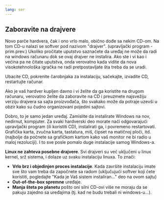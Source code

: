 ```yaml
---
lang: ser
---
```





<h2>Zaboravite na drajvere</h2>

Novo parče hardvera, čak i ono vrlo malo, obično dođe sa nekim CD-om. Na tom CD-u nalazi se softver pod nazivom "drajver". (upravljački program - prim.prev.) Ukoliko pročitate uputstvo saznaćete da uređaj ne može da radi na windows računaru dok se ovaj drajver ne instalira. Ako ste i vi kao i većina pa ne čitate uputstva, onda verovatno kada vidite da nova visokotehnološka igračka ne radi pretpostavljate šta treba da se uradi.

Ubacite CD, pokrenite čarobnjaka za instalaciju, sačekajte, izvadite CD, restartujte računar.

Ako je vaš hardver kupljen davno i vi želite da ga koristite na drugom računaru, verovatno želite da zaboravite na CD i preuzmete najsvežiju verziju drajvera sa sajta proizvođača, što svakako može da potraje uzevši u obzir kako su čudno organizovani pojedini sajtovi.

Dobro, to je samo jedan uređaj. Zamislite da instalirate Windows na nov, nedirnut, kompjuter. Za svaki hardverski deo morate naći odgovarajući upravljački program (ili koristiti CD), instalirati ga, i povremeno restartovati. Grafička karta, zvučna karta, tastatura, miš, čipset na matičnoj ploči, itd. (najbolje da počnete sa grafičkom kartom kako vaš monitor ne bi radio u maloj rezoluciji). I to sve posle pomalo duge instalacije samog Windows-a.

<b>Linux ne zahteva posebne drajvere</b>. Svi drajveri su već uključeni u linux kernel, srž sistema, i dolaze uz svaku instalaciju linuxa. To znači:

<ul>
<li><b>Vrlo brz i objedinjen proces instalacije</b>. Kada završite instalaciju imate sve što vam treba da započnete sa radom (uključujući softver koji ćete koristiti, pogledajte "Kada je Vaš sistem instaliran..." deo na ovom sajtu)</li>
<li><b>Out-of-the-box spremne</b> uređaje.</li>
<li><b>Manja šteta po planetu</b> pošto oni silni CD-ovi više ne moraju da se pakuju zajedno sa uređajima (tj. kad ne budu trebali ni windows-u...).</li>




